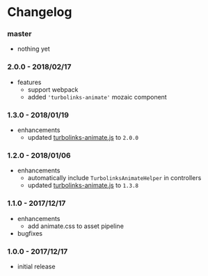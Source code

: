 # Changelog

### master

* nothing yet

### 2.0.0 - 2018/02/17

* features
    * support webpack
    * added `'turbolinks-animate'` mozaic component

### 1.3.0 - 2018/01/19

* enhancements
    * updated [turbolinks-animate.js](https://github.com/jonhue/turbolinks-animate.js) to `2.0.0`

### 1.2.0 - 2018/01/06

* enhancements
    * automatically include `TurbolinksAnimateHelper` in controllers
    * updated [turbolinks-animate.js](https://github.com/jonhue/turbolinks-animate.js) to `1.3.8`

### 1.1.0 - 2017/12/17

* enhancements
    * add animate.css to asset pipeline
* bugfixes

### 1.0.0 - 2017/12/17

* initial release
